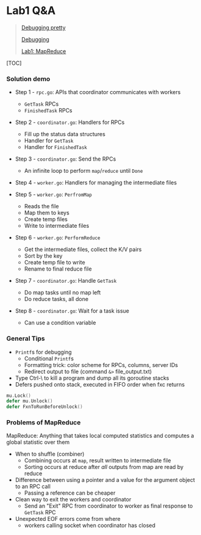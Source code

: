 # Lab1 Q&A

> [Debugging pretty](https://blog.josejg.com/debugging-pretty/)
>
> [Debugging](https://pdos.csail.mit.edu/6.824/notes/debugging.pdf)
>
> [Lab1: MapReduce](https://pdos.csail.mit.edu/6.824/labs/lab-mr.html)

[TOC]

### Solution demo

* Step 1 - `rpc.go`: APIs that coordinator communicates with workers

  * `GetTask` RPCs
  * `FinishedTask` RPCs
* Step 2 - `coordinator.go`: Handlers for RPCs
  * Fill up the status data structures
  * Handler for `GetTask`
  * Handler for `FinishedTask`
* Step 3 - `coordinator.go`: Send the RPCs
  * An infinite loop to perform `map`/`reduce` until `Done`
* Step 4 - `worker.go`: Handlers for managing the intermediate files
* Step 5 - `worker.go`: `PerfromMap`
  * Reads the file
  * Map them to keys
  * Create temp files
  * Write to intermediate files
* Step 6 - `worker.go`: `PerformReduce`
  * Get the intermediate files, collect the K/V pairs
  * Sort by the key
  * Create temp file to write
  * Rename to final reduce file
* Step 7 - `coordinator.go`: Handle `GetTask`
  * Do map tasks until no map left
  * Do reduce tasks, all done
* Step 8 - `coordinator.go`: Wait for a task issue
  * Can use a condition variable

### General Tips

* `Printf`s for debugging
  * Conditional `Printf`s
  * Formatting trick: color scheme for RPCs, columns, server IDs
  * Redirect output to file (command `&>` file_output.txt)
* Type Ctrl-\ to kill a program and dump all its goroutine stacks
* Defers pushed onto stack, executed in FIFO order when fxc returns

```go
mu.Lock()
defer mu.Unlock()
defer FxnToRunBeforeUnlock()
```

### Problems of MapReduce

MapReduce: Anything that takes local computed statistics and computes a global statistic over them

* When to shuffle (combiner)
  * Combining occurs at `map`, result written to intermediate file
  * Sorting occurs at reduce after *all* outputs from map are read by reduce
* Difference between using a pointer and a value for the argument object to an RPC call
  * Passing a reference can be cheaper
* Clean way to exit the workers and coordinator
  * Send an "Exit" RPC from coordinator to worker as final response to `GetTask` RPC
* Unexpected EOF errors come from where
  * workers calling socket when coordinator has closed

